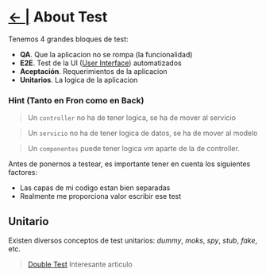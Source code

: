 # [← |](https://github.com/VGamezz19/platzi-course-notes) About Test

Tenemos 4 grandes bloques de test:

- **QA**. Que la aplicacion no se rompa (la funcionalidad)
- **E2E**. Test de la UI ([User Interface](https://algo3.uqbar-project.org/temario/01-intro-UI/intro-UI-definiciones-iniciales)) automatizados
- **Aceptación**. Requerimientos de la aplicacion
- **Unitarios**. La logica de la aplicacion

### Hint (Tanto en Fron como en Back)

> Un `controller` no ha de tener logica, se ha de mover al servicio

> Un `servicio` no ha de tener logica de datos, se ha de mover al modelo

> Un `componentes` puede tener logica *vm* aparte de la de controller.

Antes de ponernos a testear, es importante tener en cuenta los siguientes factores:

- Las capas de mi codigo estan bien separadas
- Realmente me proporciona valor escribir ese test

## Unitario

Existen diversos conceptos de test unitarios: *dummy*, *moks*, *spy*, *stub*, *fake*, etc.

> [Double Test](http://techdencias.net/2014/12/29/double-tests-dummies-mocks-spies-fakes-y-stubs-en-javascript/) Interesante articulo
<!-- Realmente todos los test unitarios, se podrian englovar en `moks`: *Una clase o funcion que te proteje de la funcion real y es capaz de reproducirla*

Todos son moks  una clase o funcion que te proteje de la funcion real, te la reproduce.
    - spy  te aseguras que has llamado un metodo.
    - stub  recuperar la informacion de la llamada de un metodo
    - fake  imitacion del objeto real -->
